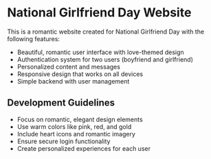 <!-- Use this file to provide workspace-specific custom instructions to Copilot. For more details, visit https://code.visualstudio.com/docs/copilot/copilot-customization#_use-a-githubcopilotinstructionsmd-file -->

# National Girlfriend Day Website

This is a romantic website created for National Girlfriend Day with the following features:
- Beautiful, romantic user interface with love-themed design
- Authentication system for two users (boyfriend and girlfriend)
- Personalized content and messages
- Responsive design that works on all devices
- Simple backend with user management

## Development Guidelines
- Focus on romantic, elegant design elements
- Use warm colors like pink, red, and gold
- Include heart icons and romantic imagery
- Ensure secure login functionality
- Create personalized experiences for each user
